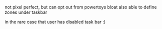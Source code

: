 not pixel perfect, but can opt out from powertoys bloat
also able to define zones under taskbar

in the rare case that user has disabled task bar :)